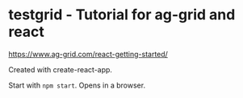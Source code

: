 testgrid - Tutorial for ag-grid and react
==========================================

<https://www.ag-grid.com/react-getting-started/>

Created with create-react-app.

Start with `npm start`.  Opens in a browser.
